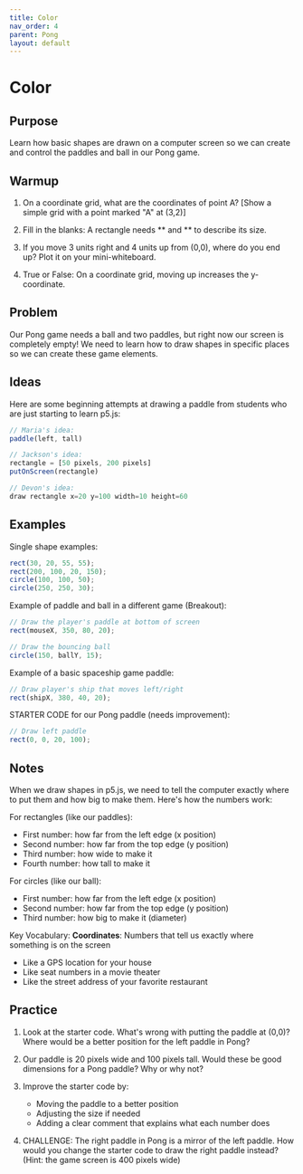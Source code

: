 ```yaml
---
title: Color
nav_order: 4
parent: Pong
layout: default
---
```


# Color

## Purpose

Learn how basic shapes are drawn on a computer screen so we can create and control the paddles and ball in our Pong game.

## Warmup

1. On a coordinate grid, what are the coordinates of point A? [Show a simple grid with a point marked "A" at (3,2)]

2. Fill in the blanks: A rectangle needs ** and ** to describe its size.
3. If you move 3 units right and 4 units up from (0,0), where do you end up? Plot it on your mini-whiteboard.

4. True or False: On a coordinate grid, moving up increases the y-coordinate.

## Problem

Our Pong game needs a ball and two paddles, but right now our screen is completely empty! We need to learn how to draw shapes in specific places so we can create these game elements.

## Ideas

Here are some beginning attempts at drawing a paddle from students who are just starting to learn p5.js:

```javascript
// Maria's idea:
paddle(left, tall)

// Jackson's idea:
rectangle = [50 pixels, 200 pixels]
putOnScreen(rectangle)

// Devon's idea:
draw rectangle x=20 y=100 width=10 height=60
```

## Examples

Single shape examples:

```javascript
rect(30, 20, 55, 55);
rect(200, 100, 20, 150);
circle(100, 100, 50);
circle(250, 250, 30);
```

Example of paddle and ball in a different game (Breakout):

```javascript
// Draw the player's paddle at bottom of screen
rect(mouseX, 350, 80, 20);

// Draw the bouncing ball
circle(150, ballY, 15);
```

Example of a basic spaceship game paddle:

```javascript
// Draw player's ship that moves left/right
rect(shipX, 380, 40, 20);
```

STARTER CODE for our Pong paddle (needs improvement):

```javascript
// Draw left paddle
rect(0, 0, 20, 100);
```

## Notes

When we draw shapes in p5.js, we need to tell the computer exactly where to put them and how big to make them. Here's how the numbers work:

For rectangles (like our paddles):

- First number: how far from the left edge (x position)
- Second number: how far from the top edge (y position)
- Third number: how wide to make it
- Fourth number: how tall to make it

For circles (like our ball):

- First number: how far from the left edge (x position)
- Second number: how far from the top edge (y position)
- Third number: how big to make it (diameter)

Key Vocabulary:
**Coordinates**: Numbers that tell us exactly where something is on the screen

- Like a GPS location for your house
- Like seat numbers in a movie theater
- Like the street address of your favorite restaurant

## Practice

1. Look at the starter code. What's wrong with putting the paddle at (0,0)? Where would be a better position for the left paddle in Pong?

2. Our paddle is 20 pixels wide and 100 pixels tall. Would these be good dimensions for a Pong paddle? Why or why not?

3. Improve the starter code by:

   - Moving the paddle to a better position
   - Adjusting the size if needed
   - Adding a clear comment that explains what each number does

4. CHALLENGE: The right paddle in Pong is a mirror of the left paddle. How would you change the starter code to draw the right paddle instead? (Hint: the game screen is 400 pixels wide)
